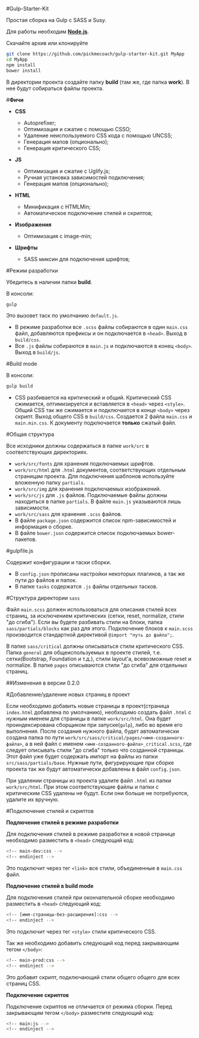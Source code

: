 #Gulp-Starter-Kit

Простая сборка на Gulp c SASS и Susy.

Для работы необходим **[Node.js](https://nodejs.org/en/)**. 

Скачайте архив или клонируйте

```bash
git clone https://github.com/pickmecoach/gulp-starter-kit.git MyApp
cd MyApp
npm install
bower install
```
В директории проекта создайте папку **build** (там же, где папка **work**). В нее будут собираться файлы проекта.

#**Фичи**

- **CSS**
	-	Autoprefixer;
	-	Оптимизация и сжатие с помощью CSSO;
	-	Удаление неиспользуемого CSS кода с помощью UNCSS;
	-	Генерация мапов (опционально);
	- Генерация критического CSS;

- **JS**
	-	Оптимизация и сжатие с Uglify.js;
	-	Ручная установка зависимостей подключения;
	-	Генерация мапов (опционально);

- **HTML**
	-	Минификация с HTMLMin;
	-	Автоматическое подключение стилей и скриптов;

- **Изображения**
	-	Оптимизация с image-min;

- **Шрифты**
	-	SASS миксин для подключения шрифтов;

#Режим разработки

Убедитесь в наличии папки **build**.

В консоли:
```bash
gulp
```
Это вызовет таск по умолчанию `default.js`.

- В режиме разработки все `.scss` файлы собираются в один `main.css` файл, добавляются префиксы и он подключается в `<head>`. Выход в `build/css`.
- Все `.js` файлы собираются в  `main.js` и подключаются в конец `<body>`. Выход в  `build/js`.

#Build mode

В консоли:
```bash
gulp build
```
-	CSS разбивается на критический и общий. Критический CSS сжимается, оптимизируется и вставляется в `<head>` через `<style>`. Общий CSS так же сжимается и подключается в конце `<body>` через скрипт. Выход общего CSS в `build/css`. Создается 2 файла `main.css` и `main.min.css`. К документу подключается **только** сжатый файл.

#Общая структура

Все исходники должны содержаться в папке `work/src` в соответствующих директориях.

-	`work/src/fonts` для хранения подключаемых шрифтов.
- `work/src/html` для `.html` документов, соответствующих отдельным страницам проекта. Для подключения шаблонов используйте вложенную папку `partials`.
-	`work/src/img` для хранения подключаемых изображений.
-	`work/src/js` для `.js` файлов. Подключаемые файлы должны находиться в папке `partials`. В файле `main.js` указываются лишь зависимости.
-	`work/src/sass` для хранения `.scss` файлов.
- В файле `package.json` содержится список npm-зависимостей и информация о сборке.
- В файле `bower.json` содержится список подключаемых bower-пакетов.

#gulpfile.js

Содержит конфигурации и таски сборки.
-	В `config.json` прописаны настройки некоторых плагинов, а так же пути до файлов и папок.
- В папке `tasks` содержатся `.js` файлы отдельных тасков.

#Структура директории `sass`

Файл `main.scss` должен использоваться для описания стилей всех страниц, за исключением критических (сетки, reset, normalize, стили "до сгиба"). Если вы будете разбивать стили на блоки, папка `sass/partials/blocks` как раз для этого. Подключение блоков к `main.scss` производится стандартной директивой `@import "путь до файла";`.

В папке `sass/critical` должны описываться стили критического CSS. Папка `general` для общеиспользуемых в проекте стилей, т.е. сетки(Bootstrap, Foundation и т.д.), стили layout'a, всевозможные reset и normalize. В папке `pages` описываются стили "до сгиба" для отдельных страниц.

##Изменения в версии 0.2.0

#Добавление/удаление новых страниц в проект

Если необходимо добавить новые страницы в проект(страница `index.html` добавлена по умолчанию), необходимо создать файл `.html` с нужным именем для страницы в папке `work/src/html`. Она будет проиндексирована сборщиком при запуске(`gulp`), либо во время его выполнения. После создания нужного файла, будет автоматически создана папка по пути `work/src/sass/critical/pages/<имя-созданного-файла>`, а в ней файл с именем `<имя-созданного-файла>_critical.scss`, где следует описывать стили "до сгиба" только что созданной страницы. Этот файл уже будет содержать импорт на файлы из папки `src/sass/partials/base`. Нужные пути, фигурирующие при сборке проекта так же будут автоматически добавлены в файл `config.json`.

При удалении страницы из проекта удалите файл `.html` из папки `work/src/html`. При этом соответствующие файлы и папки с критическим CSS удалены не будут. Если они больше не потребуются, удалите их вручную.

#Подключение стилей и скриптов

**Подлючение стилей в режиме разработки**

Для подключения стилей в режиме разработки в новой странице необходимо разместить в `<head>` следующий код:

```bash
<!-- main-dev:css -->
<!-- endinject -->
```
Это подключит через тег `<link>` все стили, объединенные в `main.css` файл.

**Подлючение стилей в build mode**

Для подключения стилей при окончательной сборке необходимо разместить в `<head>` следующий код:

```bash
<!-- [имя-страницы-без-расширения]:css -->
<!-- endinject -->
```
Это подключит через тег `<style>` стили критического CSS.

Так же необходимо добавить следующий код перед закрывающим тегом `</body>`:

```bash
<!-- main-prod:css -->
<!-- endinject -->
```
Это добавит скрипт, подключающий стили общего общего для всех страниц CSS.

**Подключение скриптов**

Подключение скриптов не отличается от режима сборки. Перед закрывающим тегом `</body>` разместите следующий код:

```bash
<!-- main:js -->
<!-- endinject -->
```

